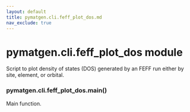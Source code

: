 ```yaml
---
layout: default
title: pymatgen.cli.feff_plot_dos.md
nav_exclude: true
---
```


# pymatgen.cli.feff_plot_dos module

Script to plot density of states (DOS) generated by an FEFF run
either by site, element, or orbital.


### pymatgen.cli.feff_plot_dos.main()
Main function.